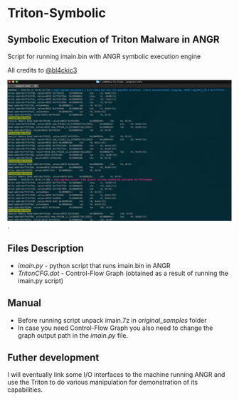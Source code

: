 # Triton-Symbolic
## Symbolic Execution of Triton Malware in ANGR
Script for running imain.bin with ANGR symbolic execution engine

All credits to [@bl4ckic3](https://twitter.com/bl4ckic3)

![Triton in ANGR](./angr.png).

## Files Description
* *imain.py* - python script that runs imain.bin in ANGR
* *TritonCFG.dot* - Control-Flow Graph (obtained as a result of running the imain.py script)

## Manual
* Before running script unpack imain.7z in *original_samples* folder
* In case you need Control-Flow Graph you also need to change the graph output path in the *imain.py* file.

## Futher development
I will eventually link some I/O interfaces to the machine running ANGR and use the Triton to do various manipulation for demonstration of its capabilities. 
